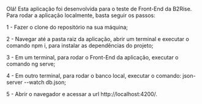 Olá! Esta aplicação foi desenvolvida para o teste de Front-End da B2Rise. Para rodar a aplicação localmente, basta seguir os passos:


1 - Fazer o clone do repositório na sua máquina;

2 - Navegar até a pasta raiz da aplicação, abrir um terminal e executar o comando npm i, para instalar as dependências do projeto;

3 - Em um terminal, para rodar o Front-End da aplicação, executar o comando ng serve;

4 - Em outro terminal, para rodar o banco local, executar o comando: json-server --watch db.json;

5 - Abrir o navegador e acessar a url http://localhost:4200/.
